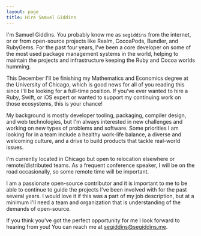 ```yaml
---
layout: page
title: Hire Samuel Giddins
---
```


I'm Samuel Giddins. You probably know me as `segiddins` from the internet, or or
from open-source projects like Realm, CocoaPods, Bundler, and RubyGems. For the
past four years, I've been a core developer on some of the most used package
management systems in the world, helping to maintain the projects and
infrastructure keeping the Ruby and Cocoa worlds humming.

This December I'll be finishing my Mathematics and Economics degree at the
University of Chicago, which is good news for all of you reading this since I'll
be looking for a full-time position. If you've ever wanted to hire a Ruby,
Swift, or iOS expert or wanted to support my continuing work on those
ecosystems, this is your chance!

My background is mostly developer tooling, packaging, compiler design, and web
technologies, but I'm always interested in new challenges and working on new
types of problems and software. Some priorities I am looking for in a team
include a healthy work-life balance, a diverse and welcoming culture, and a
drive to build products that tackle real-world issues.

I'm currently located in Chicago but open to relocation elsewhere or
remote/distributed teams. As a frequent conference speaker, I will be on the
road occasionally, so some remote time will be important.

I am a passionate open-source contributor and it is important to me to be able
to continue to guide the projects I've been involved with for the past several
years. I would love it if this was a part of my job description, but at a
minimum I'll need a team and organization that is understanding of the demands
of open-source.

If you think you've got the perfect opportunity for me I look forward to hearing
from you! You can reach me at
[segiddins@segiddins.me](mailto:segiddins@segiddins.me?subject=Come%20work%20with%20me%20at%20$NAME).

